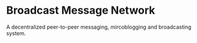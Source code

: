 # Broadcast Message Network

A decentralized peer-to-peer messaging, mircoblogging and broadcasting system.
